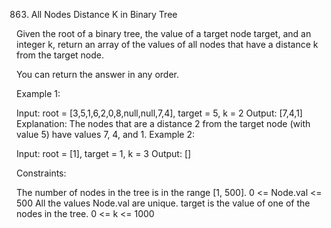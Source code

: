 863. All Nodes Distance K in Binary Tree

Given the root of a binary tree, the value of a target node target, and an integer k, return an array of the values of all nodes that have a distance k from the target node.

You can return the answer in any order.

 

Example 1:


Input: root = [3,5,1,6,2,0,8,null,null,7,4], target = 5, k = 2
Output: [7,4,1]
Explanation: The nodes that are a distance 2 from the target node (with value 5) have values 7, 4, and 1.
Example 2:

Input: root = [1], target = 1, k = 3
Output: []
 

Constraints:

The number of nodes in the tree is in the range [1, 500].
0 <= Node.val <= 500
All the values Node.val are unique.
target is the value of one of the nodes in the tree.
0 <= k <= 1000
